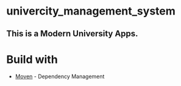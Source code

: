 # univercity_management_system
## This is a Modern University Apps.
# Build with 
* [Moven](https//gist.github.com/) - Dependency Management

